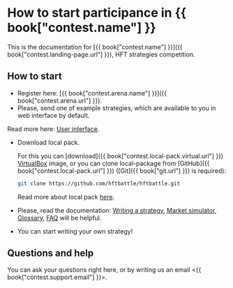 # How to start participance in {{ book["contest.name"] }}

This is the documentation for [{{ book["contest.name"] }}]({{ book["contest.landing-page.url"] }}), HFT strategies competition.

## How to start

- Register here: [{{ book["contest.arena.name"] }}]({{ book["contest.arena.url"] }}).
- Please, send one of example strategies, which are available to you in web interface by default.

Read more here: [User interface](interface/README.md).

- Download local pack.

  For this you can [download]({{ book["contest.local-pack.virtual.url"] }}) [VirtualBox]({{book["virtualbox.url"]}}) image, or you can clone local-package from [GitHub]({{ book["contest.local-pack.url"] }}) ([Git]({{ book["git.url"] }}) is required):

  ```bash
  git clone https://github.com/hftbattle/hftbattle.git
  ```

  Read more about local pack [here](local-pack/README.md).

- Please, read the documentation: [Writing a strategy](strategy/README.md), [Market simulator](simulator/README.md), [Glossary](terms.md), [FAQ](FAQ.md) will be helpful.
- You can start writing your own strategy!

## Questions and help

You can ask your questions right here, or by writing us an email <{{ book["contest.support.email"] }}>.
